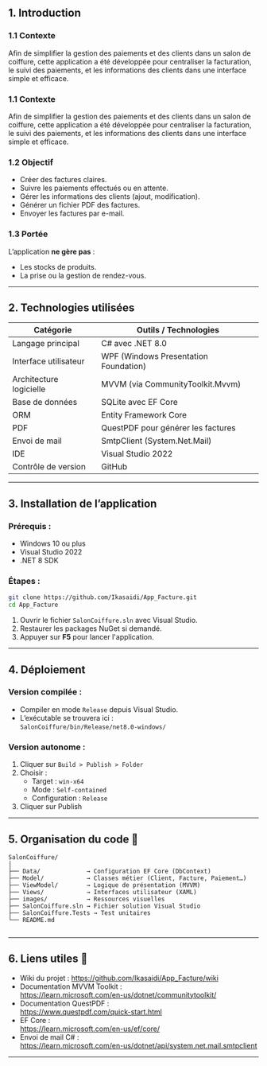 
## 1. Introduction

### 1.1 Contexte  
Afin de simplifier la gestion des paiements et des clients dans un salon de coiffure, cette application a été développée pour centraliser la facturation, le suivi des paiements, et les informations des clients dans une interface simple et efficace.
### 1.1 Contexte  
Afin de simplifier la gestion des paiements et des clients dans un salon de coiffure, cette application a été développée pour centraliser la facturation, le suivi des paiements, et les informations des clients dans une interface simple et efficace.

### 1.2 Objectif  
- Créer des factures claires.
- Suivre les paiements effectués ou en attente.
- Gérer les informations des clients (ajout, modification).
- Générer un fichier PDF des factures.
- Envoyer les factures par e-mail.


### 1.3 Portée  
L’application **ne gère pas** :
- Les stocks de produits.
- La prise ou la gestion de rendez-vous.

---

## 2. Technologies utilisées 

| Catégorie               | Outils / Technologies |
|------------------------|------------------------|
| Langage principal       | C# avec .NET 8.0       |
| Interface utilisateur   | WPF (Windows Presentation Foundation) |
| Architecture logicielle | MVVM (via CommunityToolkit.Mvvm) |
| Base de données         | SQLite avec EF Core    |
| ORM                     | Entity Framework Core  |
| PDF                     | QuestPDF pour générer les factures |
| Envoi de mail           | SmtpClient (System.Net.Mail) |
| IDE                     | Visual Studio 2022     |
| Contrôle de version     | GitHub           |

---

## 3. Installation de l’application 

### Prérequis :
- Windows 10 ou plus
- Visual Studio 2022
- .NET 8 SDK

### Étapes :
```bash
git clone https://github.com/Ikasaidi/App_Facture.git
cd App_Facture
```

1. Ouvrir le fichier `SalonCoiffure.sln` avec Visual Studio.
2. Restaurer les packages NuGet si demandé.
3. Appuyer sur **F5** pour lancer l'application.

---

## 4. Déploiement 

### Version compilée :
- Compiler en mode `Release` depuis Visual Studio.
- L’exécutable se trouvera ici :  
  `SalonCoiffure/bin/Release/net8.0-windows/`

### Version autonome :
1. Cliquer sur `Build > Publish > Folder`
2. Choisir :
   - Target : `win-x64`
   - Mode : `Self-contained`
   - Configuration : `Release`
3. Cliquer sur Publish

---

## 5. Organisation du code 📁

```
SalonCoiffure/
│
├── Data/             → Configuration EF Core (DbContext)
├── Model/            → Classes métier (Client, Facture, Paiement…)
├── ViewModel/        → Logique de présentation (MVVM)
├── Views/            → Interfaces utilisateur (XAML)
├── images/           → Ressources visuelles
├── SalonCoiffure.sln → Fichier solution Visual Studio
├── SalonCoiffure.Tests → Test unitaires 
└── README.md
         
```

---

## 6. Liens utiles 🔗

-  Wiki du projet : https://github.com/Ikasaidi/App_Facture/wiki
-  Documentation MVVM Toolkit :  
  https://learn.microsoft.com/en-us/dotnet/communitytoolkit/
-  Documentation QuestPDF :  
  https://www.questpdf.com/quick-start.html
-  EF Core :  
  https://learn.microsoft.com/en-us/ef/core/
-  Envoi de mail C# :  
  https://learn.microsoft.com/en-us/dotnet/api/system.net.mail.smtpclient

---
